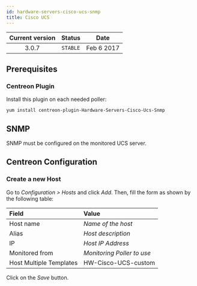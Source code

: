 ```yaml
---
id: hardware-servers-cisco-ucs-snmp
title: Cisco UCS
---
```


| Current version | Status | Date |
| :-: | :-: | :-: |
| 3.0.7 | `STABLE` | Feb  6 2017 |

## Prerequisites

### Centreon Plugin

Install this plugin on each needed poller:

``` shell
yum install centreon-plugin-Hardware-Servers-Cisco-Ucs-Snmp
```

## SNMP

SNMP must be configured on the monitored UCS server.

## Centreon Configuration

### Create a new Host

Go to *Configuration \> Hosts* and click *Add*. Then, fill the form as shown by the following table:

| Field                                | Value                      |
| :----------------------------------- | :------------------------- |
| Host name                            | *Name of the host*         |
| Alias                                | *Host description*         |
| IP                                   | *Host IP Address*          |
| Monitored from                       | *Monitoring Poller to use* |
| Host Multiple Templates              | HW-Cisco-UCS-custom        |

Click on the *Save* button.


